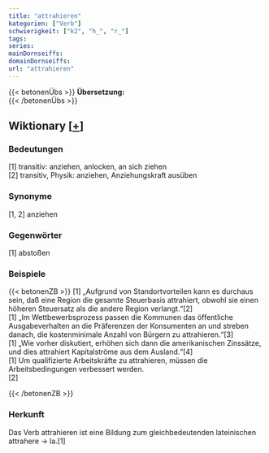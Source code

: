 ```yaml
---
title: "attrahieren"
kategorien: ["Verb"]
schwierigkeit: ["k2", "h_", "r_"]
tags:
series:
mainDornseiffs:
domainDornseiffs:
url: "attrahieren"
---
```


{{< betonenÜbs >}}
**Übersetzung:**  
{{< /betonenÜbs >}}

## Wiktionary [[+](https://de.wiktionary.org/wiki/attrahieren)]

### Bedeutungen
[1] transitiv: anziehen, anlocken, an sich ziehen  
[2] transitiv, Physik: anziehen, Anziehungskraft ausüben  

### Synonyme
[1, 2] anziehen  

### Gegenwörter
[1] abstoßen  

### Beispiele
{{< betonenZB >}}
[1] „Aufgrund von Standortvorteilen kann es durchaus sein, daß eine Region die gesamte Steuerbasis attrahiert, obwohl sie einen höheren Steuersatz als die andere Region verlangt.“[2]  
[1] „Im Wettbewerbsprozess passen die Kommunen das öffentliche Ausgabeverhalten an die Präferenzen der Konsumenten an und streben danach, die kostenminimale Anzahl von Bürgern zu attrahieren.“[3]  
[1] „Wie vorher diskutiert, erhöhen sich dann die amerikanischen Zinssätze, und dies attrahiert Kapitalströme aus dem Ausland.“[4]  
[1] Um qualifizierte Arbeitskräfte zu attrahieren, müssen die Arbeitsbedingungen verbessert werden.  
[2]  

{{< /betonenZB >}}
### Herkunft
Das Verb attrahieren ist eine Bildung zum gleichbedeutenden lateinischen attrahere → la.[1]  


